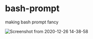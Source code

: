 # bash-prompt
making bash prompt fancy 

![Screenshot from 2020-12-26 14-38-58](https://user-images.githubusercontent.com/48232101/103148546-ed762780-4788-11eb-91c0-ea252f0eea74.png)
